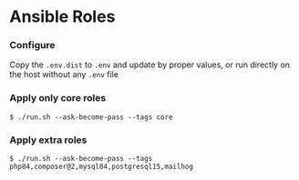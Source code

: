 # Ansible Roles

### Configure

Copy the `.env.dist` to `.env` and update by proper values, or run directly on the host without any `.env` file 

### Apply only core roles
```
$ ./run.sh --ask-become-pass --tags core
```

### Apply extra roles
```
$ ./run.sh --ask-become-pass --tags php84,composer@2,mysql84,postgresql15,mailhog
```

